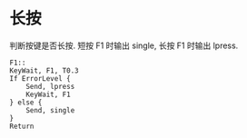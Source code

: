 # 长按

判断按键是否长按. 短按 F1 时输出 single, 长按 F1 时输出 lpress.

```ahk
F1::
KeyWait, F1, T0.3
If ErrorLevel {
    Send, lpress
    KeyWait, F1
} else {
    Send, single
}
Return
```
